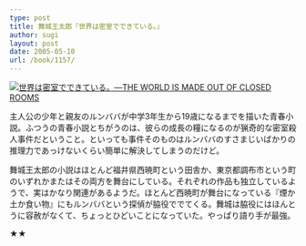 ```yaml
---
type: post
title: 舞城王太郎『世界は密室でできている。』
author: sugi
layout: post
date: 2005-05-10
url: /book/1157/
---
```

<a href="http://www.amazon.co.jp/exec/obidos/ASIN/4062750678/chezsugi-22/ref=nosim/" onclick="_gaq.push(['_trackEvent', 'outbound-article', 'http://www.amazon.co.jp/exec/obidos/ASIN/4062750678/chezsugi-22/ref=nosim/', '']);" name="amazletlink" target="_blank"><img src="http://i2.wp.com/ec2.images-amazon.com/images/I/51V7GGBJN3L.SL160.jpg?w=660" alt="世界は密室でできている。―THE WORLD IS MADE OUT OF CLOSED ROOMS" class="alignleft" data-recalc-dims="1" /></a>

主人公の少年と親友のルンババが中学3年生から19歳になるまでを描いた青春小説。ふつうの青春小説とちがうのは、彼らの成長の糧になるのが猟奇的な密室殺人事件だということ。といっても事件そのものはルンババのすさまじいばかりの推理力であっけないくらい簡単に解決してしまうのだけど。

舞城王太郎の小説はほとんど福井県西暁町という田舎か、東京都調布市という町のいずれかまたはその両方を舞台にしている。それぞれの作品も独立しているようで、実はかなり関連があるようだ。ほとんど西暁町が舞台になっている『煙か土か食い物』にもルンババという探偵が脇役ででてくる。舞城は脇役にはほんとうに容赦がなくて、ちょっとひどいことになっていた。やっぱり語り手が最強。

★★

